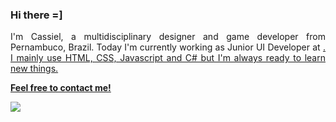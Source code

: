 ### Hi there =]
<p align="justify"> I'm Cassiel, a multidisciplinary designer and game developer from Pernambuco, Brazil. Today I'm currently working as Junior UI Developer at <a href="https://www.cesar.org.br" alt="CESAR"/>. I mainly use HTML, CSS, Javascript and C# but I'm always ready to learn new things.</p>

<p aling="left"> <strong> Feel free to contact me! </strong> </p>

<p align="left">
  <a href="https://www.linkedin.com/in/cassielk/" alt="Linkedin"> <img src="https://img.shields.io/badge/-Linkedin-0e76a8?style=for-the-badge&logo=Linkedin&logoColor=white&link=https://www.linkedin.com/"/> </a> </p> 

